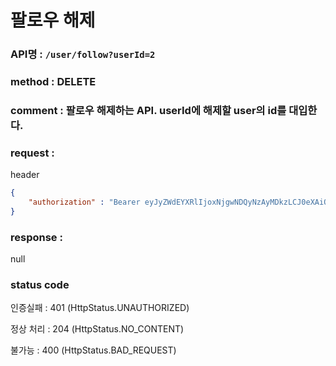# 팔로우 해제
### API명 : `/user/follow?userId=2`

### method : DELETE

### comment : 팔로우 해제하는 API. userId에 해제할 user의 id를 대입한다.

### request :
header
~~~json
{
    "authorization" : "Bearer eyJyZWdEYXRlIjoxNjgwNDQyNzAyMDkzLCJ0eXAiOiJKV1QiLCJhbGciOiJIUzM4NCJ9.eyJ1c2VyTnVtIjoxLCJuaWNrTmFtZSI6Iuq5gOycpOyEnSIsImxvZ2luVGltZSI6IjIwMjMtMDQtMDIgMjI6Mzg6MjEiLCJleHAiOjE3MTE5Nzg3MDJ9.olRfjapd3Sm29ECSX71A7Zn_PNPl8BD5jJcqNbcPj-JwuT_MDZ5XdTIU4fCQm3PT"
}
~~~

### response :
null

### status code
인증실패 : 401 (HttpStatus.UNAUTHORIZED)

정상 처리 : 204 (HttpStatus.NO_CONTENT)

불가능 : 400 (HttpStatus.BAD_REQUEST)